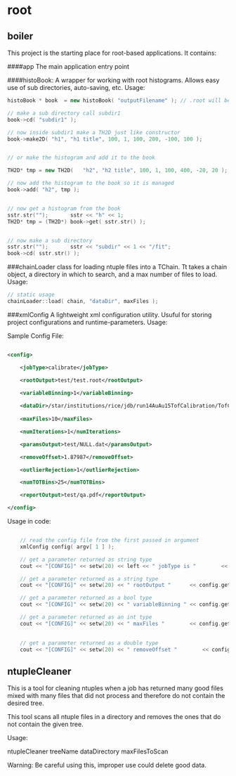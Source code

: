root
====


## boiler
This project is the starting place for root-based applications. It contains:

####app
The main application entry point

####histoBook:
A wrapper for working with root histograms. Allows easy use  of sub directories, auto-saving, etc. Usage:

```c++
histoBook * book  = new histoBook( "outputFilename" ); // .root will be added automatically if it is left off

// make a sub directory call subdir1
book->cd( "subdir1" );

// now inside subdir1 make a TH2D just like constructor
book->make2D( "h1", "h1 title", 100, 1, 100, 200, -100, 100 );


// or make the histogram and add it to the book

TH2D* tmp = new TH2D( 	"h2", "h2 title", 100, 1, 100, 400, -20, 20 );

// now add the histogram to the book so it is managed
book->add( "h2", tmp );


// now get a histogram from the book
sstr.str("");   	sstr << "h" << 1;
TH2D* tmp = (TH2D*) book->get( sstr.str() );


// now make a sub directory
sstr.str("");		sstr << "subdir" << 1 << "/fit";
book->cd( sstr.str() );

```

###chainLoader
class for loading ntuple files into a TChain. Tt takes a chain object, a directory in which to search, and a max number of files to load. Usage:

```c++
// static usage
chainLoader::load( chain, "dataDir", maxFiles );

``` 

###xmlConfig
A lightweight xml configuration utility. Usuful for storing project configurations and runtime-parameters. Usage:

Sample Config File:
```xml

<config>

	<jobType>calibrate</jobType>

	<rootOutput>test/test.root</rootOutput>
	
	<variableBinning>1</variableBinning>

	<dataDir>/star/institutions/rice/jdb/run14AuAu15TofCalibration/TofCalibration/geomAlign/t14Data0/output/</dataDir>
	
	<maxFiles>10</maxFiles>

	<numIterations>1</numIterations>

	<paramsOutput>test/NULL.dat</paramsOutput>

	<removeOffset>1.87987</removeOffset>

	<outlierRejection>1</outlierRejection>

	<numTOTBins>25</numTOTBins>

	<reportOutput>test/qa.pdf</reportOutput>

</config>

```

Usage in code:

```c++

	// read the config file from the first passed in argument
    xmlConfig config( argv[ 1 ] );

    // get a parameter returned as string type
    cout << "[CONFIG]" << setw(20) << left << " jobType is "        << config.getAsString( "jobType" ) << endl;

    // get a parameter returned as a string type
    cout << "[CONFIG]" << setw(20) << " rootOutput "      << config.getAsString( "rootOutput" ) << endl;

    // get a parameter returned as a bool type
    cout << "[CONFIG]" << setw(20) << " variableBinning " << config.getAsBool( "variableBinning" ) << endl;

    // get a parameter returned as an int type
    cout << "[CONFIG]" << setw(20) << " maxFiles "        << config.getAsInt( "maxFiles" ) << endl;

    
	// get a parameter returned as a double type
    cout << "[CONFIG]" << setw(20) << " removeOffset "        << config.getAsDouble( "removeOffset" ) << endl;

```



## ntupleCleaner
This is a tool for cleaning ntuples when a job has returned many good files mixed with many files that did not process and therefore do not contain the desired tree.

This tool scans all ntuple files in a directory and removes the ones that do not contain the given tree.

Usage:

ntupleCleaner treeName dataDirectory maxFilesToScan

Warning: Be careful using this, improper use could delete good data.